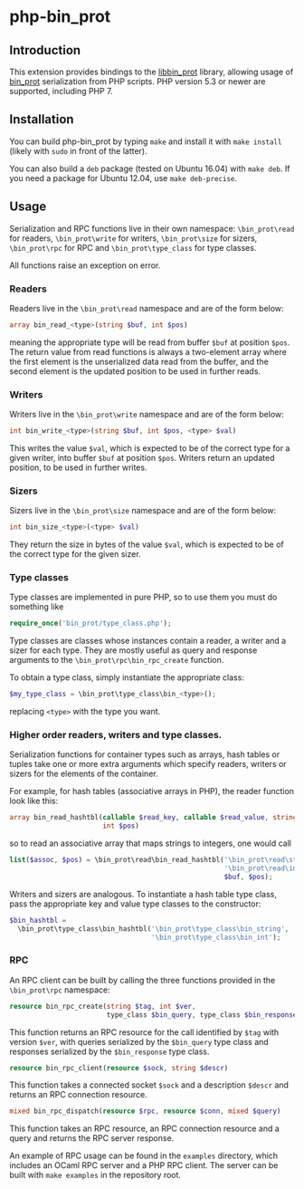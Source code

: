 # php-bin\_prot

## Introduction

This extension provides bindings to the [libbin\_prot](https://github.com/andrenth/libbin_prot)
library, allowing usage of [bin\_prot](https://github.com/janestreet/bin_prot)
serialization from PHP scripts.
PHP version 5.3 or newer are supported, including PHP 7.

## Installation

You can build php-bin\_prot by typing `make` and install it with `make install`
(likely with `sudo` in front of the latter).

You can also build a `deb` package (tested on Ubuntu 16.04) with `make deb`.
If you need a package for Ubuntu 12.04, use `make deb-precise`.

## Usage

Serialization and RPC functions live in their own namespace: `\bin_prot\read`
for readers, `\bin_prot\write` for writers, `\bin_prot\size` for sizers,
`\bin_prot\rpc` for RPC and `\bin_prot\type_class` for type classes.

All functions raise an exception on error.

### Readers

Readers live in the `\bin_prot\read` namespace and are of the form below:

```php
array bin_read_<type>(string $buf, int $pos)
```

meaning the appropriate type will be read from buffer `$buf` at position `$pos`.
The return value from read functions is always a two-element array where the
first element is the unserialized data read from the buffer, and the second
element is the updated position to be used in further reads.

### Writers

Writers live in the `\bin_prot\write` namespace and are of the form below:

```php
int bin_write_<type>(string $buf, int $pos, <type> $val)
```

This writes the value `$val`, which is expected to be of the correct type for
a given writer, into buffer `$buf` at position `$pos`. Writers return an updated
position, to be used in further writes.

### Sizers

Sizers live in the `\bin_prot\size` namespace and are of the form below:

```php
int bin_size_<type>(<type> $val)
```

They return the size in bytes of the value `$val`, which is expected to be of
the correct type for the given sizer.

### Type classes

Type classes are implemented in pure PHP, so to use them you must do something
like

```php
require_once('bin_prot/type_class.php');
```

Type classes are classes whose instances contain a reader, a writer and a sizer
for each type. They are mostly useful as query and response arguments to the
`\bin_prot\rpc\bin_rpc_create` function.

To obtain a type class, simply instantiate the appropriate class:

```php
$my_type_class = \bin_prot\type_class\bin_<type>();
```

replacing `<type>` with the type you want.

### Higher order readers, writers and type classes.

Serialization functions for container types such as arrays, hash tables or
tuples take one or more extra arguments which specify readers, writers or sizers
for the elements of the container.

For example, for hash tables (associative arrays in PHP), the reader function
look like this:

```php
array bin_read_hashtbl(callable $read_key, callable $read_value, string $buf,
                       int $pos)
```

so to read an associative array that maps strings to integers, one would call

```php
list($assoc, $pos) = \bin_prot\read\bin_read_hashtbl('\bin_prot\read\string',
                                                     '\bin_prot\read\int',
                                                     $buf, $pos);
```

Writers and sizers are analogous. To instantiate a hash table type class, pass
the appropriate key and value type classes to the constructor:

```php
$bin_hashtbl =
  \bin_prot\type_class\bin_hashtbl('\bin_prot\type_class\bin_string',
                                   '\bin_prot\type_class\bin_int');
```

### RPC

An RPC client can be built by calling the three functions provided in the
`\bin_prot\rpc` namespace:

```php
resource bin_rpc_create(string $tag, int $ver,
                        type_class $bin_query, type_class $bin_response)
```

This function returns an RPC resource for the call identified by `$tag` with
version `$ver`, with queries serialized by the `$bin_query` type class and
responses serialized by the `$bin_response` type class.


```php
resource bin_rpc_client(resource $sock, string $descr)
```

This function takes a connected socket `$sock` and a description `$descr` and
returns an RPC connection resource.


```php
mixed bin_rpc_dispatch(resource $rpc, resource $conn, mixed $query)
```

This function takes an RPC resource, an RPC connection resource and a query
and returns the RPC server response.

An example of RPC usage can be found in the `examples` directory, which includes
an OCaml RPC server and a PHP RPC client. The server can be built with
`make examples` in the repository root.

